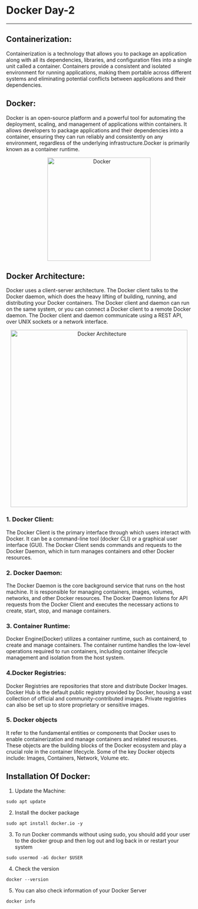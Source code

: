 # Docker Day-2
---
## Containerization:
Containerization is a technology that allows you to package an application along with all its dependencies, libraries, and configuration files into a single unit called a container. Containers provide a consistent and isolated environment for running applications, making them portable across different systems and eliminating potential conflicts between applications and their dependencies.

## Docker:
Docker is an open-source platform and a powerful tool for automating the deployment, scaling, and management of applications within containers. It allows developers to package applications and their dependencies into a container, ensuring they can run reliably and consistently on any environment, regardless of the underlying infrastructure.Docker is primarily known as a container runtime.
<p align="center">
  <img width="280" src= "https://github.com/gauravrattan/Docker-101/assets/100664099/cc18a2ea-972b-4ed2-bb9c-38c0241e045e" title="Docker">
</p>

## Docker Architecture:
Docker uses a client-server architecture. The Docker client talks to the Docker daemon, which does the heavy lifting of building, running, and distributing your Docker containers. The Docker client and daemon can run on the same system, or you can connect a Docker client to a remote Docker daemon. The Docker client and daemon communicate using a REST API, over UNIX sockets or a network interface.
<p align="center">
  <img width="480" src= "https://github.com/gauravrattan/Docker-101/assets/100664099/744d5734-bb77-4316-bd33-91c0976752ae"  title="Docker Architecture">
 </p>

### 1. Docker Client:
The Docker Client is the primary interface through which users interact with Docker. It can be a command-line tool (docker CLI) or a graphical user interface (GUI). The Docker Client sends commands and requests to the Docker Daemon, which in turn manages containers and other Docker resources.

### 2. Docker Daemon: 
The Docker Daemon is the core background service that runs on the host machine. It is responsible for managing containers, images, volumes, networks, and other Docker resources. The Docker Daemon listens for API requests from the Docker Client and executes the necessary actions to create, start, stop, and manage containers.

### 3. Container Runtime: 
Docker Engine(Docker) utilizes a container runtime, such as containerd, to create and manage containers. The container runtime handles the low-level operations required to run containers, including container lifecycle management and isolation from the host system.

### 4.Docker Registries: 
Docker Registries are repositories that store and distribute Docker Images. Docker Hub is the default public registry provided by Docker, housing a vast collection of official and community-contributed images. Private registries can also be set up to store proprietary or sensitive images.

### 5. Docker objects 
It refer to the fundamental entities or components that Docker uses to enable containerization and manage containers and related resources. These objects are the building blocks of the Docker ecosystem and play a crucial role in the container lifecycle. Some of the key Docker objects include: Images, Containers, Network, Volume etc.

## Installation Of Docker:
1. Update the Machine:
```
sudo apt update
```
2. Install the docker package
```
sudo apt install docker.io -y
```
3. To run Docker commands without using sudo, you should add your user to the docker group and then log out and log back in or restart your system
```
sudo usermod -aG docker $USER
```
4. Check the version
```
docker --version
```
5. You can also check information of your Docker Server
```
docker info
```
